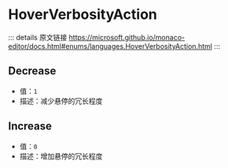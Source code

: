# HoverVerbosityAction

<backTop />
        
::: details 原文链接
https://microsoft.github.io/monaco-editor/docs.html#enums/languages.HoverVerbosityAction.html
:::

## Decrease
- 值：`1`
- 描述：减少悬停的冗长程度
## Increase
- 值：`0`
- 描述：增加悬停的冗长程度